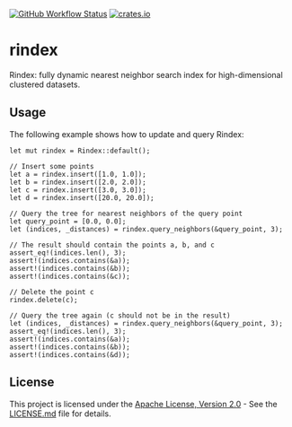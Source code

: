 [![GitHub Workflow Status](https://img.shields.io/github/actions/workflow/status/azizkayumov/rindex/ci.yml?style=plastic)](#)
[![crates.io](https://img.shields.io/crates/v/rindex)](https://crates.io/crates/rindex)

# rindex
Rindex: fully dynamic nearest neighbor search index for high-dimensional clustered datasets.

## Usage

The following example shows how to update and query Rindex:
```
let mut rindex = Rindex::default();

// Insert some points
let a = rindex.insert([1.0, 1.0]);
let b = rindex.insert([2.0, 2.0]);
let c = rindex.insert([3.0, 3.0]);
let d = rindex.insert([20.0, 20.0]);

// Query the tree for nearest neighbors of the query point
let query_point = [0.0, 0.0];
let (indices, _distances) = rindex.query_neighbors(&query_point, 3);

// The result should contain the points a, b, and c
assert_eq!(indices.len(), 3);
assert!(indices.contains(&a));
assert!(indices.contains(&b));
assert!(indices.contains(&c));

// Delete the point c
rindex.delete(c);

// Query the tree again (c should not be in the result)
let (indices, _distances) = rindex.query_neighbors(&query_point, 3);
assert_eq!(indices.len(), 3);
assert!(indices.contains(&a));
assert!(indices.contains(&b));
assert!(indices.contains(&d));
```

## License
This project is licensed under the [Apache License, Version 2.0](LICENSE.md) - See the [LICENSE.md](https://github.com/azizkayumov/rindex/blob/main/LICENSE) file for details.